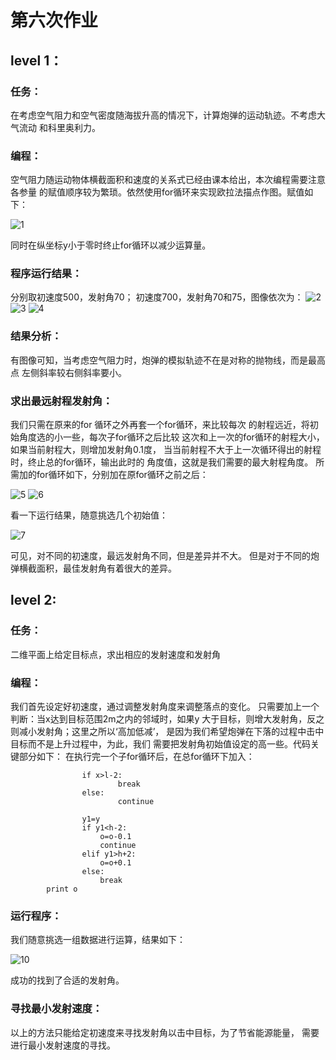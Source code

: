 # 第六次作业
## level 1：
### 任务：
  在考虑空气阻力和空气密度随海拔升高的情况下，计算炮弹的运动轨迹。不考虑大气流动
  和科里奥利力。
### 编程：
  空气阻力随运动物体横截面积和速度的关系式已经由课本给出，本次编程需要注意各参量
  的赋值顺序较为繁琐。依然使用for循环来实现欧拉法描点作图。赋值如下：
  
  ![1](http://7xrn0b.com1.z0.glb.clouddn.com/Screenshot%20from%202016-04-04%2007:23:25.png)
  
  同时在纵坐标y小于零时终止for循环以减少运算量。
### 程序运行结果：
  分别取初速度500，发射角70；
  初速度700，发射角70和75，图像依次为：
  ![2](http://7xrn0b.com1.z0.glb.clouddn.com/50070.png)
  ![3](http://7xrn0b.com1.z0.glb.clouddn.com/60075.png)
  ![4](http://7xrn0b.com1.z0.glb.clouddn.com/60080.png)
### 结果分析：
  有图像可知，当考虑空气阻力时，炮弹的模拟轨迹不在是对称的抛物线，而是最高点
  左侧斜率较右侧斜率要小。
### 求出最远射程发射角：
  我们只需在原来的for 循环之外再套一个for循环，来比较每次
  的射程远近，将初始角度选的小一些，每次子for循环之后比较
  这次和上一次的for循环的射程大小，如果当前射程大，则增加发射角0.1度，
  当当前射程不大于上一次循环得出的射程时，终止总的for循环，输出此时的
  角度值，这就是我们需要的最大射程角度。
  所需加的for循环如下，分别加在原for循环之前之后：
  
  ![5](http://7xrn0b.com1.z0.glb.clouddn.com/111.png)
  ![6](http://7xrn0b.com1.z0.glb.clouddn.com/1111.png)
  
  看一下运行结果，随意挑选几个初始值：
  
  ![7](http://7xrn0b.com1.z0.glb.clouddn.com/2222.png)

  可见，对不同的初速度，最远发射角不同，但是差异并不大。
  但是对于不同的炮弹横截面积，最佳发射角有着很大的差异。
## level 2:
### 任务：
  二维平面上给定目标点，求出相应的发射速度和发射角
### 编程：
  我们首先设定好初速度，通过调整发射角度来调整落点的变化。
  只需要加上一个判断：当x达到目标范围2m之内的邻域时，如果y
  大于目标，则增大发射角，反之则减小发射角；这里之所以‘高加低减’，
  是因为我们希望炮弹在下落的过程中击中目标而不是上升过程中，为此，我们
  需要把发射角初始值设定的高一些。代码关键部分如下：
        在执行完一个子for循环后，在总for循环下加入：

                	if x>l-2:
                	        break
                	else:
                	        continue

                	y1=y
	                if y1<h-2:
	                  	o=o-0.1
	                  	continue
	                elif y1>h+2:
	                   	o=o+0.1
	                else:
	                  	break
            print o
### 运行程序：
我们随意挑选一组数据进行运算，结果如下：

![10](http://7xrn0b.com1.z0.glb.clouddn.com/1.png)

成功的找到了合适的发射角。
### 寻找最小发射速度：
  以上的方法只能给定初速度来寻找发射角以击中目标，为了节省能源能量，
  需要进行最小发射速度的寻找。
